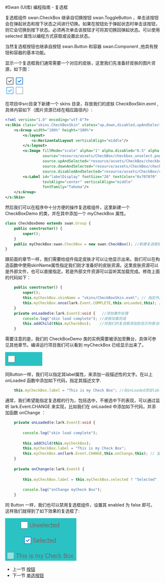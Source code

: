 #Swan (UI库) 编程指南 - 复选框

复选框组件 swan.CheckBox 继承自切换按钮 swan.ToggleButton ，单击该按钮会在弹起状态和按下状态之间进行切换。如果在按钮处于弹起状态时单击该按钮，则它会切换到按下状态。必须再次单击该按钮才可将其切换回弹起状态。可以使用 selected 属性以编程方式获取或设置此状态。

当然复选框按钮也继承自按钮 swan.Button 和容器 swan.Component ,他具有按钮和容器的基本功能。

显示一个复选框我们通常需要一个对应的皮肤，这里我们先准备好皮肤的图片资源，如下图：

![](image/7-4-checkbox-skin.png)

在项目中src目录下新建一个 skins 目录，存放我们的皮肤 CheckBoxSkin.exml ,具体内容如下（图片资源已经在相应路径内）:

``` XML
<?xml version="1.0" encoding="utf-8"?>
<s:Skin class="skins.CheckBoxSkin" states="up,down,disabled,upAndSelected,downAndSelected,disabledAndSelected" xmlns:s="http://ns.egret.com/swan">
    <s:Group width="100%" height="100%">
        <s:layout>
            <s:HorizontalLayout verticalAlign="middle"/>
        </s:layout>
        <s:Image fillMode="scale" alpha="1" alpha.disabled="0.5" alpha.down="0.7"
                 source="resource/assets/CheckBox/checkbox_unselect.png"
                 source.upAndSelected="resource/assets/CheckBox/checkbox_select_up.png"
                 source.downAndSelected="resource/assets/CheckBox/checkbox_select_down.png"
                 source.disabledAndSelected="resource/assets/CheckBox/checkbox_select_disabled.png"/>
        <s:Label id="labelDisplay" fontSize="20" textColor="0x707070"
                 textAlign="center" verticalAlign="middle"
                 fontFamily="Tahoma"/>
    </s:Group>
</s:Skin>
```

然后我们可以在程序中十分方便的操作复选框组件，这里新建一个 CheckBoxDemo 的类，并在其中添加一个 myCheckBox 属性。

``` TypeScript
class CheckBoxDemo extends swan.Group {
    public constructor() {
        super();
    }
    public myCheckBox:swan.CheckBox = new swan.CheckBox(); //新建复选框按钮.
}
```

跟前面的章节一样，我们需要给组件指定皮肤才可以让他显示出来。我们可以在构造函数中使用skinName属性指定我们刚才准备好的皮肤资源。这里皮肤资源可以是外部文件，也可以直接指定。若是外部文件资源可以监听其加载完成。修改上面的代码如下：

``` TypeScript
    public constructor() {
        super();
        this.myCheckBox.skinName = "skins/CheckBoxSkin.exml"; // 指定外部皮肤.
        this.myCheckBox.once(lark.Event.COMPLETE,this.onLoaded,this); // 监听皮肤加载完成.
    }
    private onLoaded(e:lark.Event):void {   //添加事件处理
        console.log("skin load complete"); //皮肤加载完成
        this.addChild(this.myCheckBox);    //将我们的复选框添加到显示列表当中
    }
```

需要注意的是，我们的 CheckBoxDemo 类的实例需要被添加至舞台，具体可参见其他章节。编译运行项目我们可以看到 myCheckBox 已经显示出来了。

![](image/7-4-checkbox-1.png)

同Button一样，我们可以指定其label属性，来添加一段描述性的文字。在以上 onLoaded 函数中添加如下代码，指定其描述文字.

``` TypeScript
    this.myCheckBox.label = "This is my Check Box"; //在onLoaded添加lable属性.
```

通常，我们希望能指定复选框的行为，包括选中，不被选中下的表现，可以通过监听 lark.Event.CHANGE 来实现，比如我们在 onLoaded 中添加如下代码，并添加函数 onChange ：

``` TypeScript
    private onLoaded(e:lark.Event):void {

        console.log("skin load complete");

        this.addChild(this.myCheckBox);
        this.myCheckBox.label = "This is my Check Box";
        this.myCheckBox.on(lark.Event.CHANGE,this.onChange,this); // 监听CHANGE事件
    }

    private onChange(e:lark.Event) {

        this.myCheckBox.label = this.myCheckBox.selected ? "Selected" : "Unselected"; // 指定lable

        console.log("onChange myCheck Box");
    }
```

同 Button 一样，我们也可以禁用复选框组件，设置其 enabled 为 false 即可。 这样我们就得到了如下效果的复选框了:

![](image/7-4-checkbox-2.png)

* 上一节 [按钮](7-3-button.md)
* 下一节 [单选按钮](7-5-radiobutton.md)
